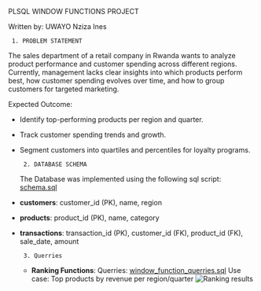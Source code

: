 PLSQL WINDOW FUNCTIONS PROJECT

Written by: UWAYO Nziza Ines

     1. PROBLEM STATEMENT
The sales department of a retail company in Rwanda wants to analyze product performance and customer spending across different regions.  
Currently, management lacks clear insights into which products perform best, how customer spending evolves over time, and how to group customers for targeted marketing.  

Expected Outcome:
- Identify top-performing products per region and quarter.
- Track customer spending trends and growth.
- Segment customers into quartiles and percentiles for loyalty programs.

       2. DATABASE SCHEMA
  The Database was implemented using the following sql script: [schema.sql](scripts/schema.sql)
  
- **customers**: customer_id (PK), name, region  
- **products**: product_id (PK), name, category  
- **transactions**: transaction_id (PK), customer_id (FK), product_id (FK), sale_date, amount

       3. Querries
  - **Ranking Functions**:
       Querries: [window_function_querries.sql](scripts/schema.sql)
       Use case: Top products by revenue per region/quarter
        ![Ranking results](screenshots/rank)

  

  
    
